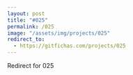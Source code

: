 ```yaml
---
layout: post
title: "#025"
permalink: /025
image: "/assets/img/projects/025"
redirect_to:
  - https://gitfichas.com/projects/025
---
```


Redirect for 025